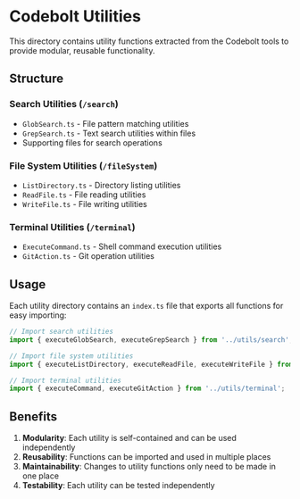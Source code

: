 # Codebolt Utilities

This directory contains utility functions extracted from the Codebolt tools to provide modular, reusable functionality.

## Structure

### Search Utilities (`/search`)
- `GlobSearch.ts` - File pattern matching utilities
- `GrepSearch.ts` - Text search utilities within files
- Supporting files for search operations

### File System Utilities (`/fileSystem`)
- `ListDirectory.ts` - Directory listing utilities
- `ReadFile.ts` - File reading utilities
- `WriteFile.ts` - File writing utilities

### Terminal Utilities (`/terminal`)
- `ExecuteCommand.ts` - Shell command execution utilities
- `GitAction.ts` - Git operation utilities

## Usage

Each utility directory contains an `index.ts` file that exports all functions for easy importing:

```typescript
// Import search utilities
import { executeGlobSearch, executeGrepSearch } from '../utils/search';

// Import file system utilities
import { executeListDirectory, executeReadFile, executeWriteFile } from '../utils/fileSystem';

// Import terminal utilities
import { executeCommand, executeGitAction } from '../utils/terminal';
```

## Benefits

1. **Modularity**: Each utility is self-contained and can be used independently
2. **Reusability**: Functions can be imported and used in multiple places
3. **Maintainability**: Changes to utility functions only need to be made in one place
4. **Testability**: Each utility can be tested independently